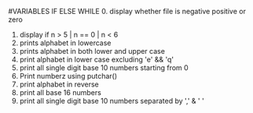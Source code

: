 #VARIABLES IF ELSE WHILE
0. display whether file is negative positive or zero
1. display if n > 5 | n == 0 | n < 6
2. prints alphabet in lowercase
3. prints alphabet in both lower and upper case
4. print alphabet in lower case excluding 'e' && 'q'
5. print all single digit base 10 numbers starting from 0
6. Print numberz using putchar()
7. print alphabet in reverse
8. print all base 16 numbers
9. print all single digit base 10 numbers separated by ',' & ' '
